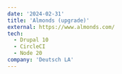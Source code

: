 ```yaml
---
date: '2024-02-31'
title: 'Almonds (upgrade)'
external: https://www.almonds.com/
tech:
  - Drupal 10
  - CircleCI
  - Node 20
company: 'Deutsch LA'
---
```

